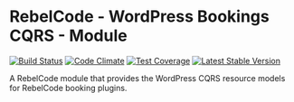 # RebelCode - WordPress Bookings CQRS - Module

[![Build Status](https://travis-ci.org/RebelCode/rcmod-wp-bookings-cqrs.svg?branch=master)](https://travis-ci.org/RebelCode/rcmod-wp-bookings-cqrs)
[![Code Climate](https://codeclimate.com/github/RebelCode/rcmod-wp-bookings-cqrs/badges/gpa.svg)](https://codeclimate.com/github/RebelCode/rcmod-wp-bookings-cqrs)
[![Test Coverage](https://codeclimate.com/github/RebelCode/rcmod-wp-bookings-cqrs/badges/coverage.svg)](https://codeclimate.com/github/RebelCode/rcmod-wp-bookings-cqrs/coverage)
[![Latest Stable Version](https://poser.pugx.org/rebelcode/rcmod-wp-bookings-cqrs/version)](https://packagist.org/packages/rebelcode/rcmod-wp-bookings-cqrs)

A RebelCode module that provides the WordPress CQRS resource models for RebelCode booking plugins.
